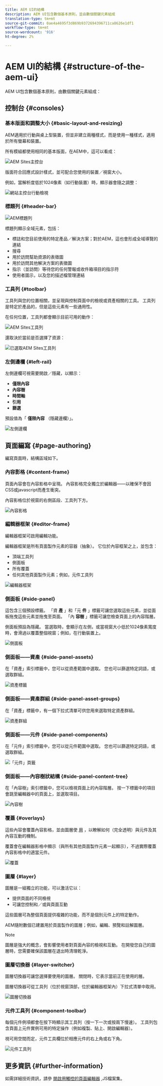```yaml
---
title: AEM UI的結構
description: AEM UI包含數個基本原則，並由數個關鍵元素組成
translation-type: tm+mt
source-git-commit: 0ae4a4695f3d869b9372694396711ca8626e1df1
workflow-type: tm+mt
source-wordcount: '916'
ht-degree: 2%

---
```



# AEM UI的結構 {#structure-of-the-aem-ui}

AEM UI包含數個基本原則，由數個關鍵元素組成：

## 控制台 {#consoles}

### 基本版面和調整大小 {#basic-layout-and-resizing}

AEM適用於行動與桌上型裝置，但並非建立兩種樣式，而是使用一種樣式，適用於所有螢幕和裝置。

所有模組都使用相同的基本版面，在AEM中，這可以看成：

![AEM Sites主控台](assets/ui-sites-console.png)

版面符合回應式設計樣式，並可配合您使用的裝置／視窗大小。

例如，當解析度低於1024像素（如行動裝置）時，顯示器會隨之調整：

![網站主控台行動檢視](assets/ui-sites-mobile.png)

### 標題列 {#header-bar}

![AEM標題列](assets/ui-header-bar.png)

標題列顯示全域元素，包括：

* 標誌和您目前使用的特定產品／解決方案；對於AEM，這也會形成全域導覽的連結
* 搜尋
* 用於訪問幫助資源的表徵圖
* 用於訪問其他解決方案的表徵圖
* 指示（並訪問）等待您的任何警報或收件箱項目的指示符
* 使用者圖示，以及您的描述檔管理連結

### 工具列 {#toolbar}

工具列與您的位置相關，並呈現與控制頁面中的檢視或資產相關的工具。 工具列是特定於產品的，但是這些元素有一些通用性。

在任何位置，工具列都會顯示目前可用的動作：

![AEM Sites工具列](assets/ui-sites-toolbar.png)

還取決於當前是否選擇了資源：

![已選取AEM Sites工具列](assets/ui-sites-toolbar-selected.png)

### 左側邊欄 {#left-rail}

左側邊欄可視需要開啟／隱藏，以顯示：

* **僅限內容**
* **內容樹**
* **時間軸**
* **引用**
* **篩選**

預設值為「 **僅限內容** （隱藏邊欄）」。

![左側邊欄](assets/ui-left-rail.png)

## 頁面編寫 {#page-authoring}

編寫頁面時，結構區域如下。

### 內容影格 {#content-frame}

頁面內容會在內容影格中呈現。 內容影格完全獨立於編輯器——以確保不會因CSS或javascript而產生衝突。

內容影格位於視窗的右側區段、工具列下方。

![內容影格](assets/ui-content-frame.png)

### 編輯器框架 {#editor-frame}

編輯器框架可啟用編輯功能。

編輯器框架是所有頁面製作元素的容器（抽象）。 它位於內容框架之上，並包含：

* 頂端工具列
* 側面板
* 所有覆蓋
* 任何其他頁面製作元素；例如，元件工具列

![編輯器框架](assets/ui-editor-frame.png)

### 側面板 {#side-panel}

這包含三個預設標籤。 「資 **產** 」和「元 **件** 」標籤可讓您選取這些元素，並從面板拖曳這些元素並拖曳至頁面。 「內 **容樹** 」標籤可讓您檢查頁面上的內容階層。

側面板預設為隱藏。 當選取時，會顯示在左側，或當視窗大小低於1024像素寬度時，會滑過以覆蓋整個視窗；例如，在行動裝置上。

![側面板](assets/ui-side-panel.png)

### 側面板——資產 {#side-panel-assets}

在「資產」索引標籤中，您可以從資產範圍中選取。 您也可以篩選特定詞語，或選取群組。

![資產標籤](assets/ui-side-panel-assets.png)

### 側面板——資產群組 {#side-panel-asset-groups}

在「資產」標籤中，有一個下拉式清單可供您用來選取特定資產群組。

![資產群組](assets/ui-side-panel-asset-groups.png)

### 側面板——元件 {#side-panel-components}

在「元件」索引標籤中，您可以從元件範圍中選取。 您也可以篩選特定詞語，或選取群組。

![「元件」頁籤](assets/ui-side-panel-components.png)

### 側面板——內容樹狀結構 {#side-panel-content-tree}

在「內容樹」索引標籤中，您可以檢視頁面上的內容階層。 按一下標籤中的項目會跳至編輯器中的頁面上，並選取項目。

![內容樹](assets/ui-side-panel-content-tree.png)

### 覆蓋 {#overlays}

這些內容會覆蓋內容影格，並由圖層使 [用](#layer) ，以瞭解如何（完全透明）與元件及其內容互動的機制。

覆蓋會在編輯器影格中顯示（與所有其他頁面製作元素一起顯示），不過實際覆蓋內容影格中的適當元件。

![覆蓋](assets/ui-overlays.png)

### 圖層 {#layer}

圖層是一組獨立的功能，可以激活它以：

* 提供頁面的不同檢視
* 可讓您控制和／或與頁面互動

這些圖層可為整個頁面提供複雜的功能，而不是個別元件上的特定動作。

AEM隨附數個已建置用於頁面製作的圖層；例如，編輯、預覽和註解圖層。

>[!NOTE]
>
>圖層是強大的概念，會影響使用者對頁面內容的檢視和互動。 在開發您自己的圖層時，您需要確保該圖層在退出時清理乾淨。

### 圖層切換器 {#layer-switcher}

圖層切換器可讓您選擇要使用的圖層。 關閉時，它表示當前正在使用的層。

圖層切換器可從工具列（位於視窗頂部，位於編輯器框架內）下拉式清單中取用。

![圖層切換器](assets/ui-layer-switcher.png)

### 元件工具列 {#component-toolbar}

每個元件例項都會在按下時顯示其工具列（按一下一次或按兩下慢速）。 工具列包含頁面上元件實例可用的特定操作（例如複製、貼上、開啟編輯器）。

視可用空間而定，元件工具欄位於相應元件的右上角或右下角。

![元件工具列](assets/ui-component-toolbar.png)

## 更多資訊 {#further-information}

<!--For more details about the concepts around the touch-enabled UI, continue to the article [Concepts of the AEM Touch-Enabled UI](/help/sites-developing/touch-ui-concepts.md).-->

如需詳細技術資訊，請參 [閱啟用觸控的頁面編輯器](https://helpx.adobe.com/experience-manager/6-5/sites/developing/using/reference-materials/jsdoc/ui-touch/editor-core/index.html) ,JS檔案集。
